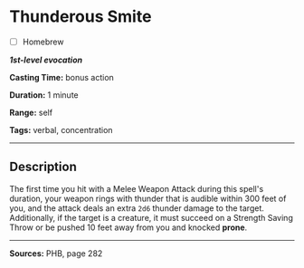 # Thunderous Smite

- [ ] Homebrew

***1st-level evocation***

**Casting Time:** bonus action

**Duration:** 1 minute

**Range:** self

**Tags:** verbal, concentration

---

## Description
The first time you hit with a Melee Weapon Attack during this spell's duration, your weapon rings with thunder that is audible within 300 feet of you, and the attack deals an extra `2d6` thunder damage to the target.
Additionally, if the target is a creature, it must succeed on a Strength Saving Throw or be pushed 10 feet away from you and knocked **prone**.

---

**Sources:** PHB, page 282
